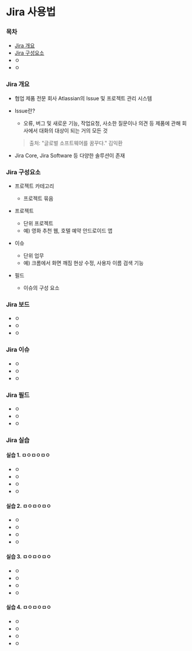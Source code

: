# Jira 사용법

### 목차

* [Jira 개요](#Jira-개요)
* [Jira 구성요소](#Jira-구성요소)
* ㅇ
* ㅇ

### Jira 개요

* 협업 제품 전문 회사 Atlassian의 Issue 및 프로젝트 관리 시스템
* Issue란?

  * 오류, 버그 및 새로운 기능, 작업요청, 사소한 질문이나 의견 등 제품에 관해 회사에서 대화의 대상이 되는 거의 모든 것

  >출처: "글로벌 소프트웨어를 꿈꾸다." 김익환
* Jira Core, Jira Software 등 다양한 솔루션이 존재

### Jira 구성요소

* 프로젝트 카테고리
  * 프로젝트 묶음

* 프로젝트
  * 단위 프로젝트
  * 예) 영화 추천 웹, 호텔 예약 안드로이드 앱


* 이슈
  * 단위 업무
  * 예) 크롬에서 화면 깨짐 현상 수정, 사용자 이름 검색 기능
* 필드
  * 이슈의 구성 요소

### Jira 보드

* ㅇ
* ㅇ
* ㅇ

### Jira 이슈

* ㅇ
* ㅇ
* ㅇ

### Jira 필드

* ㅇ
* ㅇ
* ㅇ

### Jira 실습

#### 실습 1. ㅁㅇㅁㅇㅁㅇ

* ㅇ
* ㅇ
* ㅇ
* ㅇ

#### 실습 2. ㅁㅇㅁㅇㅁㅇ

* ㅇ
* ㅇ
* ㅇ
* ㅇ

#### 실습 3. ㅁㅇㅁㅇㅁㅇ

* ㅇ
* ㅇ
* ㅇ
* ㅇ

#### 실습 4. ㅁㅇㅁㅇㅁㅇ

* ㅇ
* ㅇ
* ㅇ
* ㅇ

